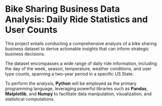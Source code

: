 # Bike Sharing Business Data Analysis: Daily Ride Statistics and User Counts


This project entails conducting a comprehensive analysis of a bike sharing business dataset to derive actionable insights that can inform strategic business decisions.

The dataset encompasses a wide range of daily ride information, including the day of the week, season, temperature, weather conditions, and user type counts, spanning a two-year period in a specific US State.

To perform the analysis, **Python** will be employed as the primary programming language, leveraging powerful libraries such as **Pandas**, **Matplotlib**, and **Numpy** to facilitate data manipulation, visualization, and statistical computations.

